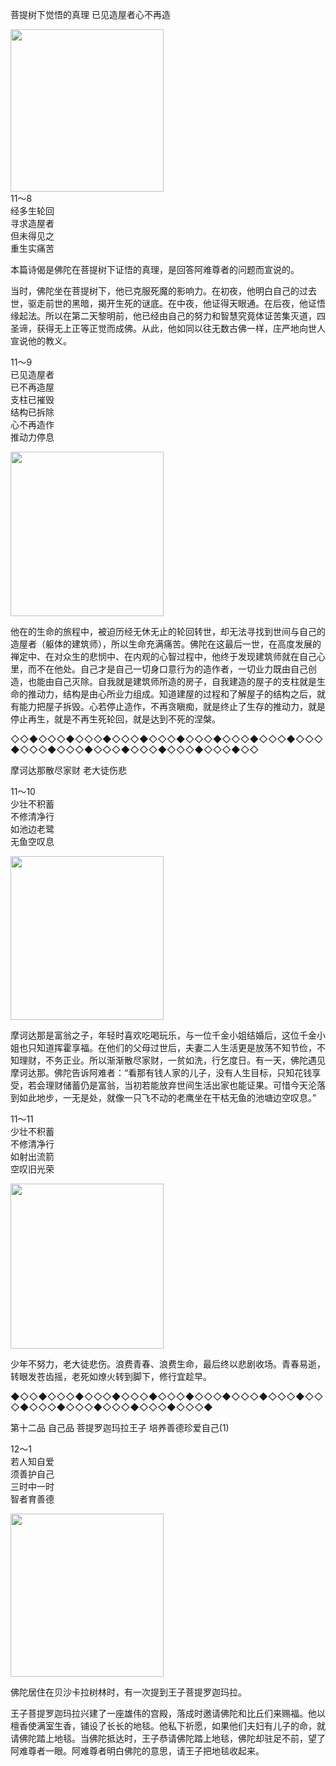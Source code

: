 菩提树下觉悟的真理 已见造屋者心不再造

<div class="e2">
<img src="images/fjj-51-1.jpg" width="245" height="260"/>
<div>
11～8<br>
 经多生轮回<br>
 寻求造屋者<br>
 但未得见之<br>
 重生实痛苦
</div>
</div>



本篇诗偈是佛陀在菩提树下证悟的真理，是回答阿难尊者的问题而宣说的。

当时，佛陀坐在菩提树下，他已克服死魔的影响力。在初夜，他明白自己的过去世，驱走前世的黑暗，揭开生死的谜底。在中夜，他证得天眼通。在后夜，他证悟缘起法。所以在第二天黎明前，他已经由自己的努力和智慧究竟体证苦集灭道，四圣谛，获得无上正等正觉而成佛。从此，他如同以往无数古佛一样，庄严地向世人宣说他的教义。

<div class="e2">
<div>
 <p class="p13-5">11～9<br>
 已见造屋者<br>
 已不再造屋<br>
 支柱已摧毁<br>
 结构已拆除<br>
 心不再造作<br>
 推动力停息</p> 
</div>
<img src="images/fjj-51-2.jpg" width="245" height="263"/>
</div>

他在的生命的旅程中，被迫历经无休无止的轮回转世，却无法寻找到世间与自己的造屋者（躯体的建筑师），所以生命充满痛苦。佛陀在这最后一世，在高度发展的禅定中、在对众生的悲悯中、在内观的心智过程中，他终于发现建筑师就在自己心里，而不在他处。自己才是自己一切身口意行为的造作者，一切业力既由自己创造，也能由自己灭除。自我就是建筑师所造的房子，自我建造的屋子的支柱就是生命的推动力，结构是由心所业力组成。知道建屋的过程和了解屋子的结构之后，就有能力把屋子拆毁。心若停止造作，不再贪瞋痴，就是终止了生存的推动力，就是停止再生，就是不再生死轮回，就是达到不死的涅槃。

◇◇◆◇◇◇◆◇◇◇◆◇◇◇◆◇◇◇◆◇◇◇◆◇◇◇◆◇◇◇◆◇◇◇◆◇◇◇◆◇◇◇◆◇◇◇◆◇◇◇◆◇◇◇◆◇◇◇◆◇◇



摩诃达那散尽家财 老大徒伤悲



<div class="e2">
<div>
 <p class="p13-5">11～10<br>
 少壮不积蓄<br>
 不修清净行<br>
 如池边老鹭<br>
 无鱼空叹息<br>
 </p> 
</div>
<img src="images/fjj-51-3.jpg" width="245" height="262"/>
</div>

摩诃达那是富翁之子，年轻时喜欢吃喝玩乐，与一位千金小姐结婚后，这位千金小姐也只知道挥霍享福。在他们的父母过世后，夫妻二人生活更是放荡不知节俭，不知理财，不务正业。所以渐渐散尽家财，一贫如洗，行乞度日。有一天，佛陀遇见摩诃达那。佛陀告诉阿难者：“看那有钱人家的儿子，没有人生目标，只知花钱享受，若会理财储蓄仍是富翁，当初若能放弃世间生活出家也能证果。可惜今天沦落到如此地步，一无是处，就像一只飞不动的老鹰坐在干枯无鱼的池塘边空叹息。”

<div class="e2">
<div>
 <p class="p13-5">11～11<br>
 少壮不积蓄<br>
 不修清净行<br>
 如射出流箭<br>
 空叹旧光荣</p> 
</div>
<img src="images/fjj-51-4.jpg" width="245" height="264"/>
</div>

少年不努力，老大徒悲伤。浪费青春、浪费生命，最后终以悲剧收场。青春易逝，转眼发苍齿摇，老死如燎火转到脚下，修行宜趁早。

◆◇◇◆◇◇◇◆◇◇◇◆◇◇◇◆◇◇◇◆◇◇◇◆◇◇◇◆◇◇◇◆◇◇◇◆◇◇◇◆◇◇◇◆◇◇◇◆◇◇◇◆◇◇◇◆



第十二品 自己品 菩提罗迦玛拉王子 培养善德珍爱自己(1)



<div class="e2">
<div>
 <p class="p13-5">12～1<br>
 若人知自爱<br>
 须善护自己<br>
 三时中一时<br>
 智者育善德<br>
 </p> 
</div>
<img src="images/fjj-51-5.jpg" width="245" height="261"/>
</div>

佛陀居住在贝沙卡拉树林时，有一次提到王子菩提罗迦玛拉。

王子菩提罗迦玛拉兴建了一座雄伟的宫殿，落成时邀请佛陀和比丘们来赐福。他以檀香使满室生香，铺设了长长的地毯。他私下祈愿，如果他们夫妇有儿子的命，就请佛陀踏上地毯。当佛陀抵达时，王子恭请佛陀踏上地毯，佛陀却驻足不前，望了阿难尊者一眼。阿难尊者明白佛陀的意思，请王子把地毯收起来。
